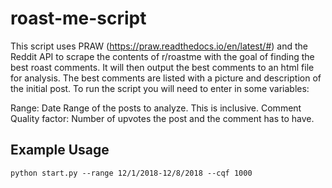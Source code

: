 # roast-me-script
This script uses PRAW (https://praw.readthedocs.io/en/latest/#) and the Reddit API to scrape the contents of r/roastme with the goal of finding the best roast comments.  It will then output the best comments to an html file for analysis.  The best comments are listed with a picture and description of the initial post.  To run the script you will need to enter in some variables:

Range:  Date Range of the posts to analyze.  This is inclusive.
Comment Quality factor:  Number of upvotes the post and the comment has to have.

## Example Usage
	python start.py --range 12/1/2018-12/8/2018 --cqf 1000